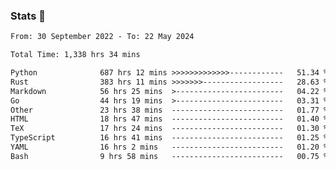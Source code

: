 ### Stats 👋
<!--START_SECTION:waka-->

```txt
From: 30 September 2022 - To: 22 May 2024

Total Time: 1,338 hrs 34 mins

Python              687 hrs 12 mins >>>>>>>>>>>>>------------   51.34 %
Rust                383 hrs 11 mins >>>>>>>------------------   28.63 %
Markdown            56 hrs 25 mins  >------------------------   04.22 %
Go                  44 hrs 19 mins  >------------------------   03.31 %
Other               23 hrs 38 mins  -------------------------   01.77 %
HTML                18 hrs 47 mins  -------------------------   01.40 %
TeX                 17 hrs 24 mins  -------------------------   01.30 %
TypeScript          16 hrs 41 mins  -------------------------   01.25 %
YAML                16 hrs 2 mins   -------------------------   01.20 %
Bash                9 hrs 58 mins   -------------------------   00.75 %
```

<!--END_SECTION:waka-->

<!--
**buhaytza2005/buhaytza2005** is a ✨ _special_ ✨ repository because its `README.md` (this file) appears on your GitHub profile.

Here are some ideas to get you started:

- 🔭 I’m currently working on ...
- 🌱 I’m currently learning ...
- 👯 I’m looking to collaborate on ...
- 🤔 I’m looking for help with ...
- 💬 Ask me about ...
- 📫 How to reach me: ...
- 😄 Pronouns: ...
- ⚡ Fun fact: ...
-->



